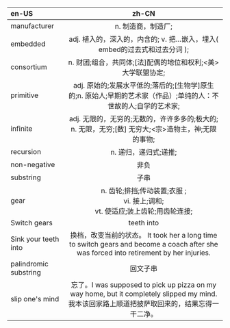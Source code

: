 | en-US  | zh-CN  |
| :------------ | :-------------: |
| manufacturer | n. 制造商，制造厂; |
| embedded | adj. 植入的，深入的，内含的; v. 把…嵌入，埋入( embed的过去式和过去分词 ); |
| consortium | n. 财团;组合，共同体;[法]配偶的地位和权利;<美>大学联盟协定;  |
| primitive | adj. 原始的;发展水平低的;落后的;[生物学]原生的;n. 原始人;早期的艺术家（作品）;单纯的人：不世故的人;自学的艺术家; |
| infinite | adj. 无限的，无穷的;无数的，许许多多的;极大的;<br/>n. 无限，无穷;[数] 无穷大;<宗>造物主，神;无限的事物; |
| recursion | n. 递归，递归式;递推; |
| non-negative | 非负 |
| substring | 子串 |
| gear | n. 齿轮;排挡;传动装置;衣服 ;<br/>vi. 接上;调和;<br/>vt. 使适应;装上齿轮;用齿轮连接; |
| Switch gears | teeth into |
| Sink your teeth into | 换档，改变当前的状态。 It took her a long time to switch gears and become a coach after she was forced into retirement by her injuries. |
| palindromic substring | 回文子串 |
| slip one's mind | 忘了。I was supposed to pick up pizza on my way home, but it completely slipped my mind.我本该回家路上顺道把披萨取回来的，结果忘得一干二净。 |


